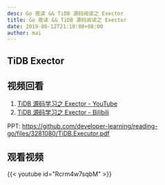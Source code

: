 ```yaml
---
desc: Go 夜读 && TiDB 源码阅读之 Exector
title: Go 夜读 && TiDB 源码阅读之 Exector
date: 2019-06-12T21:10:00+08:00
author: mai
---
```


## TiDB Exector

## 视频回看

1. [TiDB 源码学习之 Exector - YouTube](https://youtu.be/Rcrm4w7sqbM)
2. [TiDB 源码学习之 Exector - Bilibili](https://www.bilibili.com/video/av55403428/)

PPT: https://github.com/developer-learning/reading-go/files/3281080/TiDB.Executor.pdf

## 观看视频

{{< youtube id="Rcrm4w7sqbM" >}}
